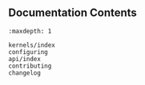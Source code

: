```{include} ../README.md

```

## Documentation Contents

```{toctree}
:maxdepth: 1

kernels/index
configuring
api/index
contributing
changelog
```
